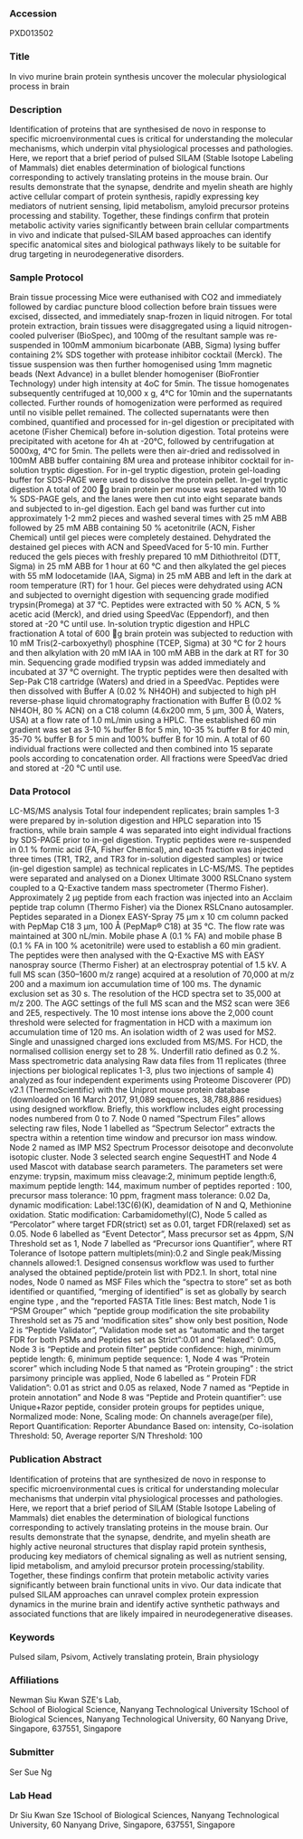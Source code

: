 ### Accession
PXD013502

### Title
In vivo murine brain protein synthesis uncover the molecular physiological process in brain

### Description
Identification of proteins that are synthesised de novo in response to specific microenvironmental cues is critical for understanding the molecular mechanisms, which underpin vital physiological processes and pathologies. Here, we report that a brief period of pulsed SILAM (Stable Isotope Labeling of Mammals) diet enables determination of biological functions corresponding to actively translating proteins in the mouse brain. Our results demonstrate that the synapse, dendrite and myelin sheath are highly active cellular compart of protein synthesis, rapidly expressing key mediators of nutrient sensing, lipid metabolism, amyloid precursor proteins processing and stability. Together, these findings confirm that protein metabolic activity varies significantly between brain cellular compartments in vivo and indicate that pulsed-SILAM based approaches can identify specific anatomical sites and biological pathways likely to be suitable for drug targeting in neurodegenerative disorders.

### Sample Protocol
Brain tissue processing Mice were euthanised with CO2 and immediately followed by cardiac puncture blood collection before brain tissues were excised, dissected, and immediately snap-frozen in liquid nitrogen. For total protein extraction, brain tissues were disaggregated using a liquid nitrogen-cooled pulveriser (BioSpec), and 100mg of the resultant sample was re-suspended in 100mM ammonium bicarbonate (ABB, Sigma) lysing buffer containing 2% SDS together with protease inhibitor cocktail (Merck). The tissue suspension was then further homogenised using 1mm magnetic beads (Next Advance) in a bullet blender homogeniser (BioFrontier Technology) under high intensity at 4oC for 5min. The tissue homogenates subsequently centrifuged at 10,000 x g, 4°C for 10min and the supernatants collected. Further rounds of homogenization were performed as required until no visible pellet remained. The collected supernatants were then combined, quantified and processed for in-gel digestion or precipitated with acetone (Fisher Chemical) before in-solution digestion. Total proteins were precipitated with acetone for 4h at -20°C, followed by centrifugation at 5000xg, 4°C for 5min. The pellets were then air-dried and redissolved in 100mM ABB buffer containing 8M urea and protease inhibitor cocktail for in-solution tryptic digestion. For in-gel tryptic digestion, protein gel-loading buffer for SDS-PAGE were used to dissolve the protein pellet. In-gel tryptic digestion A total of 200 g brain protein per mouse was separated with 10 % SDS-PAGE gels, and the lanes were then cut into eight separate bands and subjected to in-gel digestion. Each gel band was further cut into approximately 1-2 mm2 pieces and washed several times with 25 mM ABB followed by 25 mM ABB containing 50 % acetonitrile (ACN, Fisher Chemical) until gel pieces were completely destained. Dehydrated the destained gel pieces with ACN and SpeedVaced for 5-10 min.  Further reduced the gels pieces with freshly prepared 10 mM Dithiothreitol (DTT, Sigma) in 25 mM ABB  for 1 hour at 60 °C and then alkylated the gel pieces with 55 mM Iodocetamide (IAA, Sigma) in  25 mM ABB and left in the dark at room temperature (RT) for 1 hour. Gel pieces were dehydrated using ACN and subjected to overnight digestion with sequencing grade modified trypsin(Promega) at 37 °C. Peptides were extracted with 50 % ACN, 5 % acetic acid (Merck), and dried using SpeedVac (Eppendorf), and then stored at -20 °C until use. In-solution tryptic digestion and HPLC fractionation A total of 600 g brain protein was subjected to reduction with 10 mM Tris(2-carboxyethyl) phosphine (TCEP, Sigma) at 30 °C for 2 hours and then alkylation with 20 mM IAA in 100 mM ABB in the dark at RT for 30 min.  Sequencing grade modified trypsin was added immediately and incubated at 37 °C overnight. The tryptic peptides were then desalted with Sep-Pak C18 cartridge (Waters) and dried in a SpeedVac. Peptides were then dissolved with Buffer A (0.02 % NH4OH) and subjected to high pH reverse-phase liquid chromatography fractionation with Buffer B (0.02 % NH4OH, 80 % ACN) on a C18 column (4.6x200 mm, 5 µm, 300 Å, Waters, USA) at a flow rate of 1.0 mL/min using a HPLC. The established 60 min gradient was set as 3-10 % buffer B for 5 min, 10-35 % buffer B for 40 min, 35-70 % buffer B for 5 min and 100% buffer B for 10 min. A total of 60 individual fractions were collected and then combined into 15 separate pools according to concatenation order. All fractions were SpeedVac dried and stored at -20 °C until use.

### Data Protocol
LC-MS/MS analysis Total four independent replicates; brain samples 1-3 were prepared by in-solution digestion and HPLC separation into 15 fractions, while brain sample 4 was separated into eight individual fractions by SDS-PAGE prior to in-gel digestion. Tryptic peptides were re-suspended in 0.1 % formic acid (FA, Fisher Chemical), and each fraction was injected three times (TR1, TR2, and TR3 for in-solution digested samples) or twice (in-gel digestion sample) as technical replicates in LC-MS/MS. The peptides were separated and analysed on a Dionex Ultimate 3000 RSLCnano system coupled to a Q-Exactive tandem mass spectrometer (Thermo Fisher). Approximately 2 μg peptide from each fraction was injected into an Acclaim peptide trap column (Thermo Fisher) via the Dionex RSLCnano autosampler. Peptides separated in a Dionex EASY-Spray 75 μm x 10 cm column packed with PepMap C18 3 μm, 100 Å (PepMap® C18) at 35 °C. The flow rate was maintained at 300 nL/min. Mobile phase A (0.1 % FA) and mobile phase B (0.1 % FA in 100 % acetonitrile) were used to establish a 60 min gradient. The peptides were then analysed with the Q-Exactive MS with EASY nanospray source (Thermo Fisher) at an electrospray potential of 1.5 kV. A full MS scan (350–1600 m/z range) acquired at a resolution of 70,000 at m/z 200 and a maximum ion accumulation time of 100 ms. The dynamic exclusion set as 30 s. The resolution of the HCD spectra set to 35,000 at m/z 200. The AGC settings of the full MS scan and the MS2 scan were 3E6 and 2E5, respectively. The 10 most intense ions above the 2,000 count threshold were selected for fragmentation in HCD with a maximum ion accumulation time of 120 ms. An isolation width of 2 was used for MS2. Single and unassigned charged ions excluded from MS/MS. For HCD, the normalised collision energy set to 28 %. Underfill ratio defined as 0.2 %.  Mass spectrometric data analysing Raw data files from 11 replicates (three injections per biological replicates 1-3, plus two injections of sample 4) analyzed as four independent experiments using Proteome Discoverer (PD) v2.1 (ThermoScientific) with the Uniprot mouse protein database (downloaded on 16 March 2017, 91,089 sequences, 38,788,886 residues) using designed workflow. Briefly, this workflow includes eight processing nodes numbered from 0 to 7. Node 0 named “Spectrum Files” allows selecting raw files, Node 1 labelled as “Spectrum Selector” extracts the spectra within a retention time window and precursor ion mass window.  Node 2 named as IMP MS2 Spectrum Processor deisotope and deconvolute isotopic cluster. Node 3 selected search engine SequestHT and Node 4 used Mascot with database search parameters. The parameters set were enzyme: trypsin, maximum miss cleavage:2, minimum peptide length:6, maximum peptide length: 144, maximum number of peptides reported : 100, precursor mass tolerance: 10 ppm, fragment mass tolerance: 0.02 Da, dynamic modification: Label:13C(6)(K), deamidation of N and Q, Methionine oxidation. Static modification: Carbamidomethyl(C),   Node 5 called as “Percolator” where target FDR(strict) set as 0.01, target FDR(relaxed) set as 0.05.  Node 6 labelled as “Event Detector”, Mass precursor set as 4ppm, S/N Threshold set as 1, Node 7 labelled as “Precursor ions Quantifier”, where RT Tolerance of Isotope pattern multiplets(min):0.2 and Single peak/Missing channels allowed:1. Designed consensus workflow was used to further analysed the obtained peptide/protein list with PD2.1. In short, total nine nodes, Node 0 named as MSF Files which the “spectra to store” set as both identified or quantified,  “merging of identified” is set as globally by search engine type , and the “reported FASTA Title lines: Best match, Node 1 is “PSM Grouper” which “peptide group modification the site probability Threshold set as 75 and ‘modification sites” show only best position, Node 2 is “Peptide Validator”, “Validation mode set as “automatic and the target FDR for both PSMs and Peptides set as Strict”:0.01 and “Relaxed”: 0.05, Node 3 is “Peptide and protein filter” peptide confidence: high, minimum peptide length: 6, minimum peptide sequence: 1, Node 4 was “Protein scorer” which including Node 5 that named as “Protein grouping” : the strict parsimony principle was applied, Node 6 labelled as “ Protein FDR Validation”: 0.01 as strict and 0.05 as relaxed, Node 7 named as “Peptide in protein annotation” and Node 8 was “Peptide and Protein quantifier”: use Unique+Razor peptide, consider protein groups for peptides unique, Normalized mode: None, Scaling mode: On channels average(per file), Report Quantification: Reporter Abundance Based on:  intensity, Co-isolation Threshold: 50, Average reporter S/N Threshold: 100

### Publication Abstract
Identification of proteins that are synthesized de novo in response to specific microenvironmental cues is critical for understanding molecular mechanisms that underpin vital physiological processes and pathologies. Here, we report that a brief period of SILAM (Stable Isotope Labeling of Mammals) diet enables the determination of biological functions corresponding to actively translating proteins in the mouse brain. Our results demonstrate that the synapse, dendrite, and myelin sheath are highly active neuronal structures that display rapid protein synthesis, producing key mediators of chemical signaling as well as nutrient sensing, lipid metabolism, and amyloid precursor protein processing/stability. Together, these findings confirm that protein metabolic activity varies significantly between brain functional units in vivo. Our data indicate that pulsed SILAM approaches can unravel complex protein expression dynamics in the murine brain and identify active synthetic pathways and associated functions that are likely impaired in neurodegenerative diseases.

### Keywords
Pulsed silam, Psivom, Actively translating protein, Brain physiology

### Affiliations
Newman Siu Kwan SZE's Lab,  
School of Biological Science, Nanyang Technological University
1School of Biological Sciences, Nanyang Technological University, 60 Nanyang Drive, Singapore, 637551, Singapore

### Submitter
Ser Sue Ng

### Lab Head
Dr Siu Kwan Sze
1School of Biological Sciences, Nanyang Technological University, 60 Nanyang Drive, Singapore, 637551, Singapore


